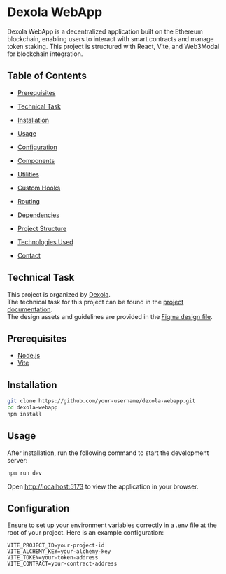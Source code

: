 # Dexola WebApp

Dexola WebApp is a decentralized application built on the Ethereum blockchain, enabling users to interact with smart contracts and manage token staking. This project is structured with React, Vite, and Web3Modal for blockchain integration.

## Table of Contents
- [Prerequisites](#prerequisites)
- [Technical Task](#technical-task)
- [Installation](#installation)
- [Usage](#usage)
- [Configuration](#configuration)
- [Components](#components)
- [Utilities](#utilities)
- [Custom Hooks](#custom-hooks)
- [Routing](#routing)
- [Dependencies](#dependencies)
- [Project Structure](#project-structure)
- [Technologies Used](#technologies-used)

- [Contact](#contact)

## Technical Task
This project is organized by [Dexola](https://dexola.com/).<br />
The technical task for this project can be found in the [project documentation](https://docs.google.com/document/d/14Dl0ljfAjNTY32InJRtHVtvHJGYpzGP3NjN3pwRCbAo/edit#heading=h.kybbdiqof5h0).<br />
The design assets and guidelines are provided in the [Figma design file](https://www.figma.com/file/ncCGplINbkkYQW5E59z6zH/Dexola-Camp?type=design&node-id=446-398&mode=design&t=VLW629i0pdKzUyuN-0).<br />

## Prerequisites
- [Node.js](https://nodejs.org/)
- [Vite](https://vitejs.dev/)

## Installation
```bash
git clone https://github.com/your-username/dexola-webapp.git
cd dexola-webapp
npm install
```

## Usage
After installation, run the following command to start the development server:
```bash
npm run dev
```
Open [http://localhost:5173](http://localhost:5173/) to view the application in your browser.

## Configuration
Ensure to set up your environment variables correctly in a .env file at the root of your project. Here is an example configuration:
```text
VITE_PROJECT_ID=your-project-id
VITE_ALCHEMY_KEY=your-alchemy-key
VITE_TOKEN=your-token-address
VITE_CONTRACT=your-contract-address
```

